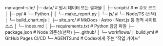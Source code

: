 my-agent-site/
├─ data/                  # 원시 데이터 또는 결과물
│
├─ scripts/               # ⬅︎ 주요 코드
│   ├─ py/                #   └─ Python
│   │    └─ make_report.py
│   └─ js/                #   └─ Node/TS (선택)
│        └─ build_chart.mjs
│
├─ site_src/              # MkDocs · Astro · Next.js 등 정적 사이트 소스
│    └─ index.md
│
├─ requirements.txt       # Python 잠금 파일
├─ package.json           # Node 의존성(선택)
├─ .github/
│   └─ workflows/
│        build.yml        # GitHub Pages CI/CD
└─ AGENTS.md              # Codex에게 주는 “작업 가이드”

